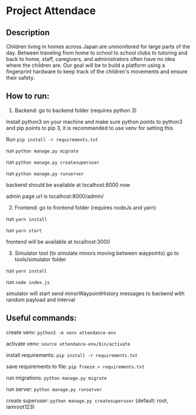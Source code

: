 # Project Attendace

## Description

Children living in homes across Japan are unmonitored for large parts of the day. 
Between traveling from home to school to school clubs to tutoring and back to home, staff, caregivers, and administrators often have no idea where the children are. 
Our goal will be to build a platform using a fingerprint hardware to keep track of the children's movements and ensure their safety.

## How to run:

1. Backend: go to backend folder (requires python 3)

Install python3 on your machine and make sure python points to python3 and pip points to pip 3, it is recommended to use venv for setting this

Run ```pip install -r requirements.txt```

run ```python manage.py migrate```

run ```python manage.py createsuperuser```

run ```python manage.py runserver```

backend should be available at localhost:8000 now

admin page url is localhost:8000/admin/

2. Frontend: go to frontend folder (requires nodeJs and yarn)

run ```yarn install```

run ```yarn start```

frontend will be available at localhost:3000

3. Simulator tool (to simulate minors moving between waypoints) go to tools/simulator folder

run ```yarn install```

run ```node index.js```

simulator will start send minorWaypointHistory messages to backend with random payload and interval



## Useful commands:

create venv: ```python3 -m venv attendance-env```

activate venv: ```source attendance-env/bin/activate```

install requirements: ```pip install -r requirements.txt```

save requirements to file: ```pip freeze > requirements.txt```

run migrations: ```python manage.py migrate```

run server: ```python manage.py runserver```

create superuser: ```python manage.py createsuperuser``` (default: root, iamroot123)

